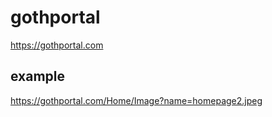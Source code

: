 # gothportal
https://gothportal.com

## example
https://gothportal.com/Home/Image?name=homepage2.jpeg